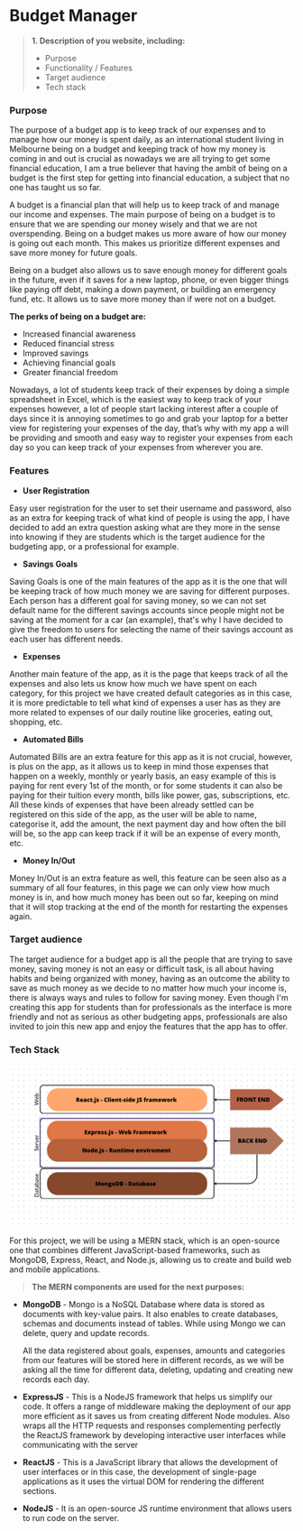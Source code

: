 # Budget Manager 

>__1. Description of you website, including:__
>* Purpose 
>* Functionality / Features
>* Target audience 
>* Tech stack

### **Purpose**

The purpose of a budget app is to keep track of our expenses and to manage how our money is spent daily, as an international student living in Melbourne being on a budget and keeping track of how my money is coming in and out is crucial as nowadays we are all trying to get some financial education, I am a true believer that having the ambit of being on a budget is the first step for getting into financial education, a subject that no one has taught us so far. 

A budget is a financial plan that will help us to keep track of and manage our income and expenses. The main purpose of being on a budget is to ensure that we are spending our money wisely and that we are not overspending. Being on a budget makes us more aware of how our money is going out each month. This makes us prioritize different expenses and save more money for future goals. 

Being on a budget also allows us to save enough money for different goals in the future, even if it saves for a new laptop, phone, or even bigger things like paying off debt, making a down payment, or building an emergency fund, etc. It allows us to save more money than if were not on a budget.

**The perks of being on a budget are:**

* Increased financial awareness 
* Reduced financial stress 
* Improved savings 
* Achieving financial goals 
* Greater financial freedom 

Nowadays, a lot of students keep track of their expenses by doing a simple spreadsheet in Excel, which is the easiest way to keep track of your expenses however, a lot of people start lacking interest after a couple of days since it is annoying sometimes to go and grab your laptop for a better view for registering your expenses of the day, that’s why with my app a will be providing and smooth and easy way to register your expenses from each day so you can keep track of your expenses from wherever you are. 

### **Features**

* **User Registration**

Easy user registration for the user to set their username and password, also as an extra for keeping track of what kind of people is using the app, I have decided to add an extra question asking what are they more in the sense into knowing if they are students which is the target audience for the budgeting app, or a professional for example. 

* **Savings Goals**

Saving Goals is one of the main features of the app as it is the one that will be keeping track of how much money we are saving for different purposes. Each person has a different goal for saving money, so we can not set default name for the different savings accounts since people might not be saving at the moment for a car (an example), that's why I have decided to give the freedom to users for selecting the name of their savings account as each user has different needs.

* **Expenses**

Another main feature of the app, as it is the page that keeps track of all the expenses and also lets us know how much we have spent on each category, for this project we have created default categories as in this case, it is more predictable to tell what kind of expenses a user has as they are more related to expenses of our daily routine like groceries, eating out, shopping, etc. 

* **Automated Bills**

Automated Bills are an extra feature for this app as it is not crucial, however, is plus on the app, as it allows us to keep in mind those expenses that happen on a weekly, monthly or yearly basis, an easy example of this is paying for rent every 1st of the month, or for some students it can also be paying for their tuition every month, bills like power, gas, subscriptions, etc. All these kinds of expenses that have been already settled can be registered on this side of the app, as the user will be able to name, categorise it, add the amount, the next payment day and how often the bill will be, so the app can keep track if it will be an expense of every month, etc. 


* **Money In/Out**

Money In/Out is an extra feature as well, this feature can be seen also as a summary of all four features, in this page we can only view how much money is in, and how much money has been out so far, keeping on mind that it will stop tracking at the end of the month for restarting the expenses again. 

### **Target audience**

The target audience for a budget app is all the people that are trying to save money, saving money is not an easy or difficult task, is all about having habits and being organized with money, having as an outcome the ability to save as much money as we decide to no matter how much your income is, there is always ways and rules to follow for saving money. Even though I'm creating this app for students than for professionals as the interface is more friendly and not as serious as other budgeting apps, professionals are also invited to join this new app and enjoy the features that the app has to offer. 

### **Tech Stack**

![Budget Manager Tech Stack](/docs/TechStack.png)

For this project, we will be using a MERN stack, which is an open-source one that combines different JavaScript-based frameworks, such as MongoDB, Express, React, and Node.js, allowing us to create and build web and mobile applications. 

>**The MERN components are used for the next purposes:**

* **MongoDB** - Mongo is a NoSQL Database where data is stored as documents with key-value pairs. It also enables to create databases, schemas and documents instead of tables. While using Mongo we can delete, query and update records. 
    
    All the data registered about goals, expenses, amounts and categories from our features will be stored here in different records, as we will be asking all the time for different data, deleting, updating and creating new records each day. 

* **ExpressJS** - This is a NodeJS framework that helps us simplify our code. It offers a range of middleware making the deployment of our app more efficient as it saves us from creating different Node modules. Also wraps all the HTTP requests and responses complementing perfectly the ReactJS framework by developing interactive user interfaces while communicating with the server 

* **ReactJS** - This is a JavaScript library that allows the development of user interfaces or in this case, the development of single-page applications as it uses the virtual DOM for rendering the different sections. 

* **NodeJS** - It is an open-source JS runtime environment that allows users to run code on the server.  



